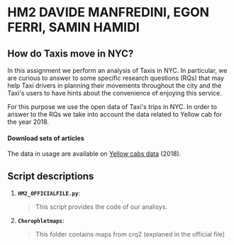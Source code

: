 # HM2 DAVIDE MANFREDINI, EGON FERRI, SAMIN HAMIDI
## How do Taxis move in NYC?
In this assignment we perform an analysis of Taxis in NYC. In particular, we are curious to answer to some specific research questions (RQs) that may help Taxi drivers in planning their movements throughout the city and the Taxi's users to have hints about the convenience of enjoying this service.

For this purpose we use the open data of Taxi's trips in NYC. In order to answer to the RQs we take into account the data related to Yellow cab for the year 2018.

#### Download sets of articles

The data in usage are available on [Yellow cabs data](http://www.nyc.gov/html/tlc/html/about/trip_record_data.shtml) (2018).

## Script descriptions

1. __`HM2_OFFICIALFILE.py`__: 
	> This script provides the code of our analisys.

2. __`Chorophletmaps`__: 
	> This folder contains maps from crq2 (explaned in the official file)